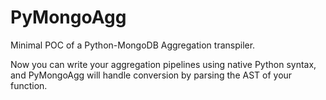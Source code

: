 PyMongoAgg
==========

Minimal POC of a Python-MongoDB Aggregation transpiler.

Now you can write your aggregation pipelines using native Python syntax,
and PyMongoAgg will handle conversion by parsing the AST of your function.
